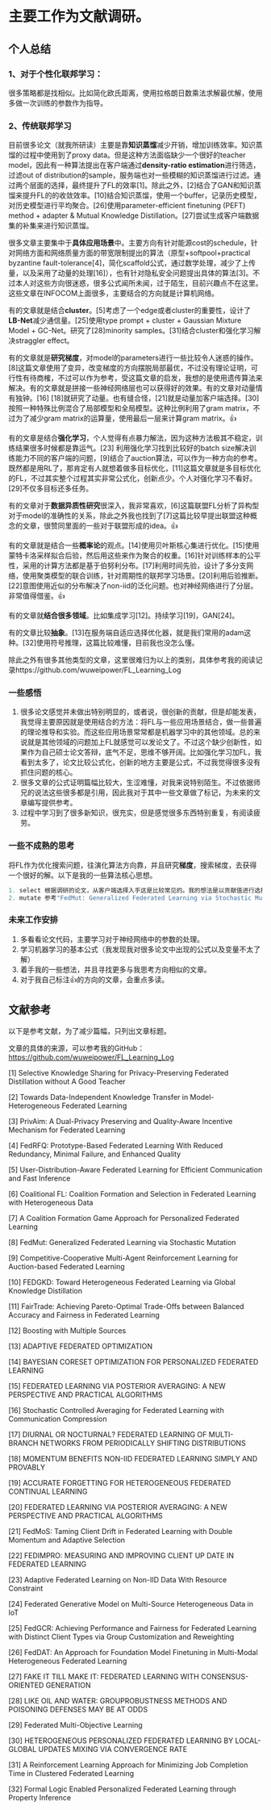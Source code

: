 # 主要工作为文献调研。

## 个人总结

### 1、对于个性化联邦学习：

很多策略都是找相似。比如简化欧氏距离，使用拉格朗日数乘法求解最优解，使用多做一次训练的参数作为指导。

### 2、传统联邦学习

目前很多论文（就我所研读）主要是靠**知识蒸馏**减少开销，增加训练效率。知识蒸馏的过程中使用到了proxy data。但是这种方法面临缺少一个很好的teacher model，因此有一种算法提出在客户端通过**density-ratio estimation**进行筛选，过滤out of distribution的sample，服务端也对一些模糊的知识蒸馏进行过滤。通过两个层面的选择，最终提升了FL的效率[1]。除此之外，[2]结合了GAN和知识蒸馏来提升FL的的收敛效率。[10]结合知识蒸馏，使用一个buffer，记录历史模型，对历史模型进行平均聚合。[26]使用parameter-efficient finetuning (PEFT) method + adapter & Mutual Knowledge Distillation。[27]尝试生成客户端数据集的补集来进行知识蒸馏。

很多文章主要集中于**具体应用场景**中。主要方向有针对能源cost的schedule，针对网络方面和网络质量方面的带宽限制提出的算法（原型+softpool+practical byzantine fault-tolerance[4]，简化scaffold公式，通过数学处理，减少了上传量，以及采用了动量的处理[16]），也有针对隐私安全问题提出具体的算法[3]。不过本人对这些方向很迷惑，很多公式闻所未闻，过于陌生，目前兴趣点不在这里。这些文章在INFOCOM上面很多，主要结合的方向就是计算机网络。

有的文章就是结合**cluster**。[5]考虑了一个edge或者cluster的重要性，设计了**LB-Net**减少通信量。[25]使用type prompt + cluster + Gaussian Mixture Model + GC-Net。研究了[28]minority samples。[31]结合cluster和强化学习解决straggler effect。

有的文章就是**研究梯度**，对model的parameters进行一些比较令人迷惑的操作。[8]这篇文章使用了变异，改变梯度的方向摆脱局部最优，不过没有理论证明，可行性有待商榷，不过可以作为参考，受这篇文章的启发，我想的是使用遗传算法来解决。有的文章就是拼接一些神经网络层也可以获得好的效果。有的文章对动量情有独钟。[16] [18]就研究了动量。也有缝合怪，[21]就是动量加客户端选择。[30]按照一种特殊比例混合了局部模型和全局模型。这种比例利用了gram matrix，不过为了减少gram matrix的运算量，使用最后一层来计算gram matrix。👍

有的文章是结合**强化学习**，个人觉得有点暴力解法，因为这种方法极其不稳定，训练结果很多时候都是靠运气。[23] 利用强化学习找到比较好的batch size解决训练能力不同的客户端的问题，[9]结合了auction算法，可以作为一种方向的参考。既然都是用RL了，那肯定有人就想着做多目标优化，[11]这篇文章就是多目标优化的FL，不过其实整个过程其实非常公式化，创新点少。个人对强化学习不看好。[29]不仅多目标还多任务。

有的文章对于**数据异质性研究**很深入，我非常喜欢，[6]这篇联盟FL分析了异构型对于model的准确性的关系，除此之外我也找到了[7]这篇比较早提出联盟这种概念的文章，很赞同里面的一些对于联盟形成的idea。👍

有的文章就是结合一些**概率论**的观点。[14]使用贝叶斯核心集进行优化。[15]使用蒙特卡洛采样拟合后验，然后用这些来作为聚合的权重。[16]针对训练样本的公平性，采用的计算方法都是基于伯努利分布。[17]利用时间先验，设计了多分支网络，使用聚类模型的联合训练，针对周期性的联邦学习场景。[20]利用后验推断。[22]意图使用近似的分布解决了non-iid的泛化问题。也对神经网络进行了分层。非常值得借鉴。👍

有的文章就**结合很多领域**。比如集成学习[12]。持续学习[19]，GAN[24]。

有的文章比较**抽象**。[13]在服务端自适应选择优化器，就是我们常用的adam这种。[32]使用符号推理，这篇比较难懂，目前我也没怎么懂。

除此之外有很多其他类型的文章，这里很难归为以上的类别，具体参考我的阅读记录https://github.com/wuweipower/FL_Learning_Log

### 一些感悟

1. 很多论文感觉并未做出特别明显的，或者说，很创新的贡献，但是却能发表，我觉得主要原因就是使用结合的方法：将FL与一些应用场景结合，做一些普遍的理论推导和实验。而这些应用场景常常都是机器学习中的其他领域。总的来说就是其他领域的问题加上FL就感觉可以发论文了。不过这个缺少创新性，如果作为自己硕士论文答辩，底气不足，思维不够开阔。比如强化学习加FL，我看到太多了，论文比较公式化，创新的地方主要是公式，不过我觉得很多没有抓住问题的核心。
1. 很多文章的公式证明篇幅比较大，生涩难懂，对我来说特别陌生。不过依据师兄的说法这些很多都是引用，因此我对于其中一些文章做了标记，为未来的文章编写提供参考。
1. 过程中学习到了很多新知识，很充实，但是感觉很多东西特别重复，有阅读疲劳。

### 一些不成熟的思考

将FL作为优化搜索问题，往演化算法方向靠，并且研究**梯度**，搜索梯度，去获得一个很好的解。以下是我的一些算法核心思想。

```c++
1. select 根据调研的论文，从客户端选择入手这是比较常见的。我的想法是以贡献值进行选择并且是以某种概率选择。贡献值又该如何定义？（数据集大小？数据新鲜度？模型受训练新鲜度？parameter抖动的大小？）我们可以参考shaply value，以聚合这个客户端的参数对性能提升的多少作为具体贡献值。不过计算量特别大，另辟蹊径还是进行改良？
2. mutate 参考"FedMut: Generalized Federated Learning via Stochastic Mutation"这篇文章的想法，对于gradient或者parameters进行变异，摆脱局部最优。或者我们直接把gradient作为gene。我们该怎么变异？主要是有启发式的变异才比较好，增加算法效率。以什么作为启发？这是个问题。除此之外，变异的具体操作可以参考动量操作
```



### 未来工作安排

1. 多看看论文代码，主要学习对于神经网络中的参数的处理。
2. 学习机器学习的基本公式（我发现我对很多论文中出现的公式以及变量不太了解）
3. 着手我的一些想法，并且寻找更多与我思考方向相似的文章。
4. 对于我自己标注👍的方向的文章，会重点多读。



## 文献参考

以下是参考文献，为了减少篇幅，只列出文章标题。

文章的具体的来源，可以参考我的GitHub：https://github.com/wuweipower/FL_Learning_Log

[1] Selective Knowledge Sharing for Privacy-Preserving Federated Distillation without A Good Teacher

[2] Towards Data-Independent Knowledge Transfer in Model-Heterogeneous Federated Learning 

[3] PrivAim: A Dual-Privacy Preserving and Quality-Aware Incentive Mechanism for Federated Learning 

[4] FedRFQ: Prototype-Based Federated Learning With Reduced Redundancy, Minimal Failure, and Enhanced Quality  

[5] User-Distribution-Aware Federated Learning for Efficient Communication and Fast Inference

[6]  Coalitional FL: Coalition Formation and Selection in Federated Learning with Heterogeneous Data

[7] A Coalition Formation Game Approach for Personalized Federated Learning

[8]  FedMut: Generalized Federated Learning via Stochastic Mutation

[9] Competitive-Cooperative Multi-Agent Reinforcement Learning for Auction-based Federated Learning

[10] FEDGKD: Toward Heterogeneous Federated Learning via Global Knowledge Distillation

[11] FairTrade: Achieving Pareto-Optimal Trade-Offs between Balanced Accuracy and Fairness in Federated Learning

[12] Boosting with Multiple Sources

[13] ADAPTIVE FEDERATED OPTIMIZATION

[14] BAYESIAN CORESET OPTIMIZATION FOR PERSONALIZED FEDERATED LEARNING

[15] FEDERATED LEARNING VIA POSTERIOR AVERAGING: A NEW PERSPECTIVE AND PRACTICAL ALGORITHMS

[16] Stochastic Controlled Averaging for Federated Learning with Communication Compression

[17] DIURNAL OR NOCTURNAL? FEDERATED LEARNING OF MULTI-BRANCH NETWORKS FROM PERIODICALLY SHIFTING DISTRIBUTIONS

[18] MOMENTUM BENEFITS NON-IID FEDERATED LEARNING SIMPLY AND PROVABLY

[19] ACCURATE FORGETTING FOR HETEROGENEOUS FEDERATED CONTINUAL LEARNING

[20]  FEDERATED LEARNING VIA POSTERIOR AVERAGING: A NEW PERSPECTIVE AND PRACTICAL ALGORITHMS

[21] FedMoS: Taming Client Drift in Federated Learning with Double Momentum and Adaptive Selection

[22] FEDIMPRO: MEASURING AND IMPROVING CLIENT UP DATE IN FEDERATED LEARNING

[23] Adaptive Federated Learning on Non-IID Data With Resource Constraint

[24] Federated Generative Model on Multi-Source Heterogeneous Data in IoT

[25] FedGCR: Achieving Performance and Fairness for Federated Learning with Distinct Client Types via Group Customization and Reweighting

[26] FedDAT: An Approach for Foundation Model Finetuning in Multi-Modal Heterogeneous Federated Learning

[27] FAKE IT TILL MAKE IT: FEDERATED LEARNING WITH CONSENSUS-ORIENTED GENERATION

[28] LIKE OIL AND WATER: GROUPROBUSTNESS METHODS AND POISONING DEFENSES MAY BE AT ODDS

[29] Federated Multi-Objective Learning

[30] HETEROGENEOUS PERSONALIZED FEDERATED LEARNING BY LOCAL-GLOBAL UPDATES MIXING VIA CONVERGENCE RATE

[31] A Reinforcement Learning Approach for Minimizing Job Completion Time in Clustered Federated Learning

[32] Formal Logic Enabled Personalized Federated Learning through Property Inference